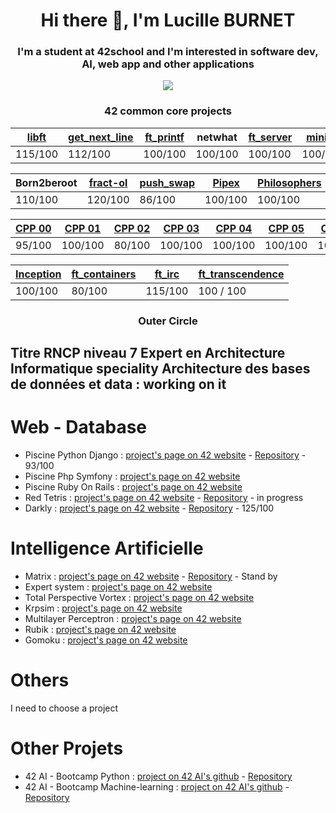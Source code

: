 <h1 align="center">Hi there 👋, I'm Lucille BURNET</h1>
<h3 align="center">I'm a student at 42school and I'm interested in software dev, AI, web app and other applications</h3>

<p align="center"><img align="center" src="https://badge.mediaplus.ma/darkblue/lburnet?1337Badge=off&UM6P=off"/></p>
<div align='center'>
  <h3>42 common core projects</h3>
  
|[libft](https://github.com/aleyra/Libft) | [get_next_line](https://github.com/aleyra/Get_Next_Line) | [ft_printf](https://github.com/aleyra/ft_printf) | netwhat | [ft_server](https://github.com/aleyra/ft_server) | [miniRT](https://github.com/aleyra/miniRT)|
|-----------|-----------|-----------|-----------|-----------|-----------|
|  115/100  |  112/100  |  100/100  |  100/100  |  100/100  |  100/100  |
  
|Born2beroot|[fract-ol](https://github.com/aleyra/fract-ol)|[push_swap](https://github.com/aleyra/Push_swap)| [Pipex](https://github.com/aleyra/Pipex)|[Philosophers](https://github.com/aleyra/Philosopher) | [minishell](https://github.com/aleyra/MiniShell) |
|-----------|-----------|-----------|-----------|-----------|-----------|
|  110/100  |  120/100  |  86/100  |  100/100   |  100/100  |  100/100  |

| [CPP 00](https://github.com/aleyra/CPP-Module-00) | [CPP 01](https://github.com/aleyra/CPP-Module-01) | [CPP 02](https://github.com/aleyra/CPP-Module-02) | [CPP 03](https://github.com/aleyra/CPP-Module-03) | [CPP 04](https://github.com/aleyra/CPP-Module-04) | [CPP 05](https://github.com/aleyra/CPP-Module-05) | [CPP 06](https://github.com/aleyra/CPP-Module-06) | [CPP 07](https://github.com/aleyra/CPP-Module-07) | [CPP 08](https://github.com/aleyra/CPP-Module-08) | 
|-------- | ------- | ------- | ------- | ------- | ------- | ------- | ------- | ------- |
| 95/100 | 100/100 | 80/100 | 100/100 | 100/100 | 100/100 | 100/100 | 100/100 | 100/100 |
  
|[Inception](https://github.com/aleyra/Inception)|[ft_containers](https://github.com/aleyra/ft_containers.git)|[ft_irc](https://github.com/aleyra/ft_irc)|[ft_transcendence](https://github.com/LetoGdT/transcendence)|
| ------------|------------|------------|------------|
| 100/100 | 80/100 | 115/100 | 100 / 100 |

</div>
<div>
  <h3 align="center">Outer Circle</h3>
  <h2>Titre RNCP niveau 7 Expert en Architecture Informatique speciality Architecture des bases de données et data : working on it</h2>
    <h1>Web - Database</h1>
    <ul>
      <li>Piscine Python Django : <a href="https://projects.intra.42.fr/projects/piscine-django">project's page on 42 website</a> - <a href="https://github.com/aleyra/Piscine-Django/tree/master">Repository</a> - 93/100</li></li> 
      <li>Piscine Php Symfony : <a href="https://projects.intra.42.fr/projects/42cursus-piscine-php-symfony">project's page on 42 website</a></li>
      <li>Piscine Ruby On Rails : <a href="https://projects.intra.42.fr/projects/42cursus-piscine-ruby-on-rails">project's page on 42 website</a></li>
      <li>Red Tetris : <a href="https://projects.intra.42.fr/projects/42cursus-red-tetris">project's page on 42 website</a> - <a href="https://github.com/aleyra/red-tetris/tree/master">Repository</a> - in progress</li>
      <li>Darkly : <a href="https://projects.intra.42.fr/projects/42cursus-darkly">project's page on 42 website</a> - <a href="https://github.com/aleyra/Darkly">Repository</a> - 125/100</li>
    </ul>
    <h1>Intelligence Artificielle</h1>
    <ul>
      <li>Matrix : <a href="https://projects.intra.42.fr/projects/matrix">project's page on 42 website</a> - <a href="https://github.com/aleyra/Matrix">Repository</a> - Stand by</li>
      <li>Expert system : <a href="https://projects.intra.42.fr/projects/42cursus-expert-system">project's page on 42 website</a></li>
      <li>Total Perspective Vortex : <a href="https://projects.intra.42.fr/projects/42cursus-total-perspective-vortex">project's page on 42 website</a></li>
      <li>Krpsim : <a href="https://projects.intra.42.fr/projects/42cursus-krpsim">project's page on 42 website</a></li>
      <li>Multilayer Perceptron : <a href="https://projects.intra.42.fr/projects/42cursus-multilayer-perceptron">project's page on 42 website</a></li>
      <li>Rubik : <a href="https://projects.intra.42.fr/projects/42cursus-rubik">project's page on 42 website</a></li>
      <li>Gomoku : <a href="https://projects.intra.42.fr/projects/42cursus-gomoku">project's page on 42 website</a></li>
    </ul>
    <h1>Others</h1>
    I need to choose a project
  </div>
  <div>
    <h1>Other Projets</h1>
    <ul>
      <li>42 AI - Bootcamp Python : <a href="https://github.com/42-AI/bootcamp_python/releases">project on 42 AI's github<a> - <a href="https://github.com/aleyra/42IA_bootcamp_python">Repository</a></li>
      <li>42 AI - Bootcamp Machine-learning : <a href="https://github.com/42-AI/bootcamp_machine-learning/releases">project on 42 AI's github<a> - <a href="https://github.com/aleyra/42IA_bootcamp_machine-learning">Repository</a></li>
    </ul>
  </div>
</div>
<!--
**aleyra/aleyra** is a ✨ _special_ ✨ repository because its `README.md` (this file) appears on your GitHub profile.

Here are some ideas to get you started:

- 🔭 I’m currently working on ...
- 🌱 I’m currently learning ...
- 👯 I’m looking to collaborate on ...
- 🤔 I’m looking for help with ...
- 💬 Ask me about ...
- 📫 How to reach me: ...
- 😄 Pronouns: ...
- ⚡ Fun fact: ...
-->
